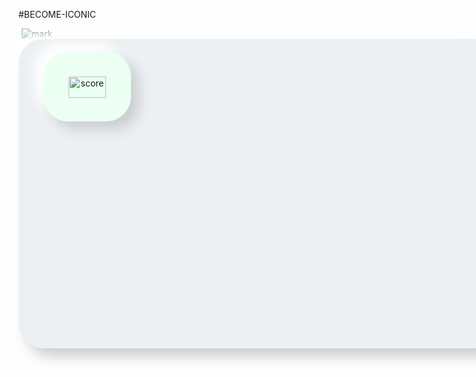 #BECOME-ICONIC

<img style="margin: 0 5px; justify-content: center; text-align: center;" title="mark" src="https://github.com/vincentlesang/vincentlesang.github.io/blob/master/logosubs.png">

<div style="display: inline-block; justify-content: center;">

<div style="width:700px; height: 400px; padding: 60px 35px 35px;
            border-radius: 40px; 
            background: #ecf0f3;
            box-shadow: 13px 13px 20px #cbced1,
            -13px -13px 20px #ffffff"
            title="hold" alt="hold" width="60" height="34">  
            
<div style="display: inline; margin: 0 5px; justify-content: center; text-align: center; 
            width:70px; height: 40px; padding: 60px 35px 35px;
            border-radius: 40px; 
            background: #ecfff3;
            box-shadow: 13px 13px 20px #cbced1,
            -13px -13px 20px #ffffff"
            title="mark" alt="hold" width="60" height="34"> 

<img style="display: inline; margin: 0 5px; justify-content: center; text-align: center;" title="score" src="https://github.com/vincentlesang/vincentlesang.github.io/blob/master/logosubs.png" alt="score" width="60" height="34"> 

</div>
</div> 



